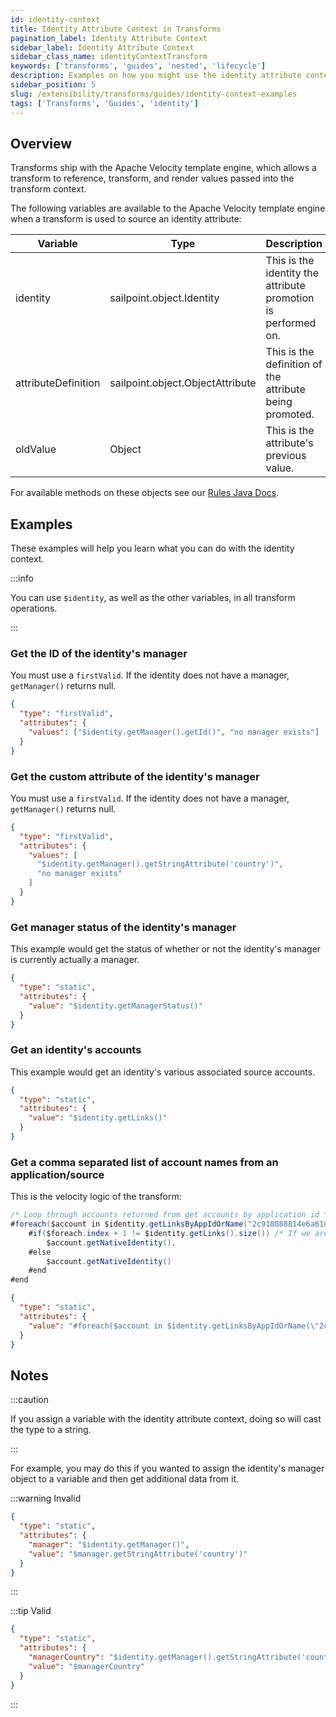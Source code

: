 ```yaml
---
id: identity-context
title: Identity Attribute Context in Transforms
pagination_label: Identity Attribute Context
sidebar_label: Identity Attribute Context
sidebar_class_name: identityContextTransform
keywords: ['transforms', 'guides', 'nested', 'lifecycle']
description: Examples on how you might use the identity attribute context.
sidebar_position: 5
slug: /extensibility/transforms/guides/identity-context-examples
tags: ['Transforms', 'Guides', 'identity']
---
```


## Overview

Transforms ship with the Apache Velocity template engine, which allows a transform to reference, transform, and render values passed into the transform context.

The following variables are available to the Apache Velocity template engine when a transform is used to source an identity attribute:

| Variable | Type | Description |
| --- | --- | --- |
| identity | sailpoint.object.Identity | This is the identity the attribute promotion is performed on. |
| attributeDefinition | sailpoint.object.ObjectAttribute | This is the definition of the attribute being promoted. |
| oldValue | Object | This is the attribute's previous value. |

For available methods on these objects see our [Rules Java Docs](https://developer.sailpoint.com/docs/extensibility/rules/java-docs).

## Examples

These examples will help you learn what you can do with the identity context.

:::info

You can use `$identity`, as well as the other variables, in all transform operations.

:::

### Get the ID of the identity's manager

You must use a `firstValid`. If the identity does not have a manager, `getManager()` returns null.

```json
{
  "type": "firstValid",
  "attributes": {
    "values": ["$identity.getManager().getId()", "no manager exists"]
  }
}
```

### Get the custom attribute of the identity's manager

You must use a `firstValid`. If the identity does not have a manager, `getManager()` returns null.

```json
{
  "type": "firstValid",
  "attributes": {
    "values": [
      "$identity.getManager().getStringAttribute('country')",
      "no manager exists"
    ]
  }
}
```

### Get manager status of the identity's manager

This example would get the status of whether or not the identity's manager is currently actually a manager.

```json
{
  "type": "static",
  "attributes": {
    "value": "$identity.getManagerStatus()"
  }
}
```

### Get an identity's accounts

This example would get an identity's various associated source accounts.

```json
{
  "type": "static",
  "attributes": {
    "value": "$identity.getLinks()"
  }
}
```

### Get a comma separated list of account names from an application/source

This is the velocity logic of the transform:

```java
/* Loop through accounts returned from get accounts by application id */
#foreach($account in $identity.getLinksByAppIdOrName("2c918088814e6a610181686b56977fa8",null))
    #if($foreach.index + 1 != $identity.getLinks().size()) /* If we are not on the last item, include a comma */
        $account.getNativeIdentity(),
    #else
        $account.getNativeIdentity()
    #end
#end
```

```json
{
  "type": "static",
  "attributes": {
    "value": "#foreach($account in $identity.getLinksByAppIdOrName(\"2c918088814e6a610181686b56977fa8\",null))#if($foreach.index + 1 != $identity.getLinks().size())$account.getNativeIdentity(),#else$account.getNativeIdentity()#end#end"
  }
}
```

## Notes

:::caution

If you assign a variable with the identity attribute context, doing so will cast the type to a string.

:::

For example, you may do this if you wanted to assign the identity's manager object to a variable and then get additional data from it.

:::warning Invalid

```json
{
  "type": "static",
  "attributes": {
    "manager": "$identity.getManager()",
    "value": "$manager.getStringAttribute('country')"
  }
}
```

:::

:::tip Valid

```json
{
  "type": "static",
  "attributes": {
    "managerCountry": "$identity.getManager().getStringAttribute('country')",
    "value": "$managerCountry"
  }
}
```

:::
